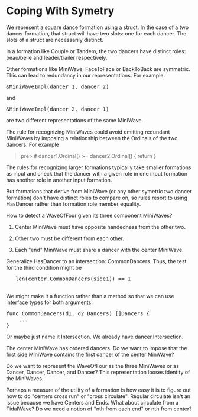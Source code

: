 # Coping With Symetry


We represent a square dance formation using a struct.  In the case of
a two dancer formation, that struct will have two slots: one for each
dancer.  The slots of a struct are necessarily distinct.

In a formation like Couple or Tandem, the two dancers have distinct
roles: beau/belle and leader/trailer respectively.

Other formations like MiniWave, FaceToFace or BackToBack are
symmetric.  This can lead to redundancy in our representations.  For
example:

<pre>
&MiniWaveImpl(dancer_1, dancer_2)
</pre>

and

<pre>
&MiniWaveImpl(dancer_2, dancer_1)
</pre>

are two different representations of the same MiniWave.

The rule for recognizing MiniWaves could avoid emitting redundant
MiniWaves by imposing a relationship between the Ordinals of the two
dancers.  For example

>pre>
    if dancer1.Ordinal() >= dancer2.Ordinal() {
      	return
    }
</pre>

The rules for recognizing larger formations typically take smaller
formations as input and check that the dancer with a given role in one
input formation has another role in another input formation.

But formations that derive from MiniWave (or any other symetric two
dancer formation) don't have distinct roles to compare on, so rules
resort to using HasDancer rather than formation role member equality.


How to detect a WaveOfFour given its three component MiniWaves?

1. Center MiniWave must have opposite handedness from the other two.

2. Other two must be different from each other.

3. Each "end" MiniWave must share a dancer with the center MiniWave.

Generalize HasDancer to an intersection: CommonDancers.  Thus, the
test for the third condition might be

<pre>
   len(center.CommonDancers(side1)) == 1
 </pre>

We might make it a function rather than a method so that we can use
interface types for both arguments:

<pre>
func CommonDancers(d1, d2 Dancers) []Dancers {
    ...
}
</pre>

Or maybe just name it Intersection.  We already have dancer.Intersection.

The center MiniWave has ordered dancers.  Do we want to impose that
the first side MiniWave contains the first dancer of the center
MiniWave?

Do we want to represent the WaveOfFour as the three MiniWaves or as
Dancer, Dancer, Dancer, and Dancer?  This representation looses
identity of the MiniWaves.

Perhaps a measure of the utility of a formation is how easy it is to
figure out how to do "centers cross run" or "cross circulate".
Regular circulate isn't an issue because we have Centers and Ends.
What about circulate from a TidalWave?  Do we need a notion of "nth
from each end" or nth from center?

